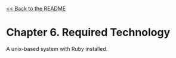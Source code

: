 [&lt;&lt; Back to the README](README.md)

# Chapter 6. Required Technology

A unix-based system with Ruby installed.
